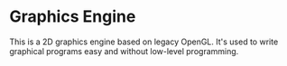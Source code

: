 # Graphics Engine

This is a 2D graphics engine based on legacy OpenGL. It's used to write graphical programs easy and without low-level programming.